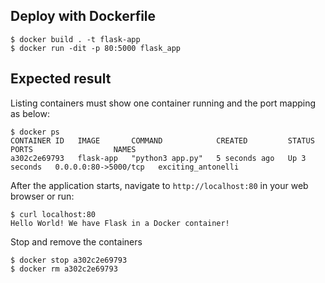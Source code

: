 ## Deploy with Dockerfile

```
$ docker build . -t flask-app
$ docker run -dit -p 80:5000 flask_app
```

## Expected result

Listing containers must show one container running and the port mapping as below:
```
$ docker ps
CONTAINER ID   IMAGE       COMMAND            CREATED         STATUS         PORTS                  NAMES
a302c2e69793   flask-app   "python3 app.py"   5 seconds ago   Up 3 seconds   0.0.0.0:80->5000/tcp   exciting_antonelli
```

After the application starts, navigate to `http://localhost:80` in your web browser or run:
```
$ curl localhost:80
Hello World! We have Flask in a Docker container!
```

Stop and remove the containers
```
$ docker stop a302c2e69793
$ docker rm a302c2e69793
```